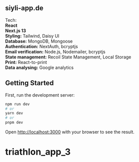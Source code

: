 ## siyli-app.de

Tech:
<br/>
<b>React</b>
<br/>
<b>Next.js 13</b>
<br/>
<b>Styling:</b> Tailwind, Daisy UI
<br/>
<b>Database:</b> MongoDB, Mongoose
<br/>
<b>Authentication:</b> NextAuth, bcryptjs
<br/>
<b>Email verification:</b> Node.js, Nodemailer, bcryptjs
<br/>
<b>State management:</b> Recoil State Management, Local Storage
<br/>
<b>Print:</b> React-to-print
<br/>
<b>Data analysing:</b> Google analytics









## Getting Started

First, run the development server:

```bash
npm run dev
# or
yarn dev
# or
pnpm dev
```

Open [http://localhost:3000](http://localhost:3000) with your browser to see the result.


# triathlon_app_3

